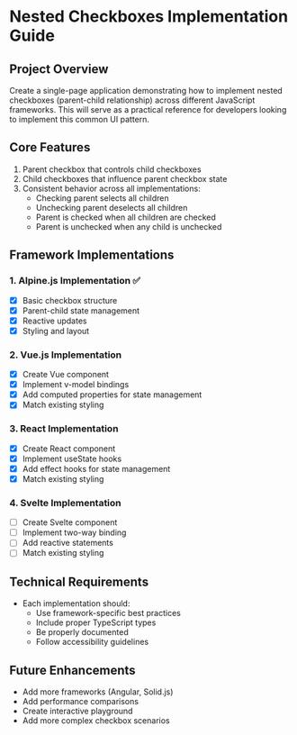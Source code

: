 # Nested Checkboxes Implementation Guide

## Project Overview
Create a single-page application demonstrating how to implement nested checkboxes (parent-child relationship) across different JavaScript frameworks. This will serve as a practical reference for developers looking to implement this common UI pattern.

## Core Features
1. Parent checkbox that controls child checkboxes
2. Child checkboxes that influence parent checkbox state
3. Consistent behavior across all implementations:
   - Checking parent selects all children
   - Unchecking parent deselects all children
   - Parent is checked when all children are checked
   - Parent is unchecked when any child is unchecked

## Framework Implementations

### 1. Alpine.js Implementation ✅
- [x] Basic checkbox structure
- [x] Parent-child state management
- [x] Reactive updates
- [x] Styling and layout

### 2. Vue.js Implementation
- [x] Create Vue component
- [x] Implement v-model bindings
- [x] Add computed properties for state management
- [x] Match existing styling

### 3. React Implementation
- [x] Create React component
- [x] Implement useState hooks
- [x] Add effect hooks for state management
- [x] Match existing styling

### 4. Svelte Implementation
- [ ] Create Svelte component
- [ ] Implement two-way binding
- [ ] Add reactive statements
- [ ] Match existing styling

## Technical Requirements
- Each implementation should:
  - Use framework-specific best practices
  - Include proper TypeScript types
  - Be properly documented
  - Follow accessibility guidelines

## Future Enhancements
- Add more frameworks (Angular, Solid.js)
- Add performance comparisons
- Create interactive playground
- Add more complex checkbox scenarios